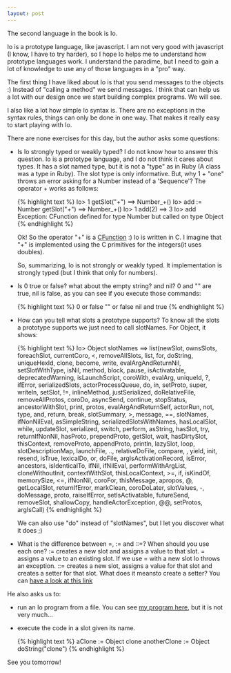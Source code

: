 ```yaml
---
layout: post
---
```

The second language in the book is Io.

Io is a prototype language, like javascript. I am not very good with javascript (I know, I have to try harder), so I hope Io helps me to understand how prototype languages work. I understand the paradime, but I need to gain a lot of knowledge to use any of those languages in a "pro" way.

The first thing I have liked about Io is that you send messages to the objects :) Instead of "calling a method" we send messages. I think that can help us a lot with our design once we start building complex programs. We will see.

I also like a lot how simple Io syntax is. There are no exceptions in the syntax rules, things can only be done in one way. That makes it really easy to start playing with Io.

There are none exercises for this day, but the author asks some questions:

- Is Io strongly typed or weakly typed?
  I do not know how to answer this question. Io is a prototype language, and I do not think it cares about types. It has a slot named type, but it is not a "type" as in Ruby (A class was a type in Ruby). The slot type is only informative. But, why 1 + "one" throws an error asking for a Number instead of a 'Sequence'? The operator + works as follows:

  {% highlight text %}
  Io> 1 getSlot("+")
  ==> Number_+()
  Io> add := Number getSlot("+")
  ==> Number_+()
  Io> 1 add(2)
  ==> 3
  Io> add
  Exception: CFunction defined for type Number but called on type Object
  {% endhighlight %}

  Ok! So the operator "+" is a [CFunction](https://gist.github.com/stevedekorte/io/blob/master/docs/reference/Core/Core/CFunction/index.html) :) Io is written in C. I imagine that "+" is implemented using the C primitives for the integers(it uses doubles).

  So, summarizing, Io is not strongly or weakly typed. It implementation is strongly typed (but I think that only for numbers).

- Is 0 true or false? what about the empty string? and nil?
  0 and "" are true, nil is false, as you can see if you execute those commands:

  {% highlight text %}
  0 or false
  "" or false
  nil and true
  {% endhighlight %}

- How can you tell what slots a prototype supports?
  To know all the slots a prototype supports we just need to call slotNames. For Object, it shows:

  {% highlight text %}
  Io> Object slotNames
  ==> list(newSlot, ownsSlots, foreachSlot, currentCoro, <, removeAllSlots, list, for, doString, uniqueHexId, clone,
  become, write, evalArgAndReturnNil, setSlotWithType, isNil, method, block, pause, isActivatable, deprecatedWarning,
  isLaunchScript, coroWith, evalArg, uniqueId, ?, ifError, serializedSlots, actorProcessQueue, do, in, setProto, super,
  writeln, setSlot, !=, inlineMethod, justSerialized, doRelativeFile, removeAllProtos, coroDo, asyncSend, continue,
  stopStatus, ancestorWithSlot, print, protos, evalArgAndReturnSelf, actorRun, not, type, and, return, break,
  slotSummary, >, message, ==, slotNames, ifNonNilEval, asSimpleString, serializedSlotsWithNames, hasLocalSlot, while,
  updateSlot, serialized, switch, perform, asString, hasSlot, try, returnIfNonNil, hasProto, prependProto, getSlot, wait,
  hasDirtySlot, thisContext, removeProto, appendProto, println, lazySlot, loop, slotDescriptionMap, launchFile, ..,
  relativeDoFile, compare, , yield, init, resend, isTrue, lexicalDo, or, doFile, argIsActivationRecord, isError, ancestors,
  isIdenticalTo, ifNil, ifNilEval, performWithArgList, cloneWithoutInit, contextWithSlot, thisLocalContext, >=, if, isKindOf,
  memorySize, <=, ifNonNil, coroFor, thisMessage, apropos, @, getLocalSlot, returnIfError, markClean, coroDoLater, slotValues,
  -, doMessage, proto, raiseIfError, setIsActivatable, futureSend, removeSlot, shallowCopy, handleActorException, @@, setProtos,
  argIsCall)
  {% endhighlight %}

  We can also use "do" instead of "slotNames", but I let you discover what it does ;)

- What is the difference between =, := and ::=? When should you use each one?
  := creates a new slot and assigns a value to that slot. = assigns a value to an existing slot. If we use = with a new slot Io throws an exception.
  ::= creates a new slot, assigns a value for that slot and creates a setter for that slot. What does it meansto create a setter? You can [have a look at this link](http://stackoverflow.com/questions/5972327/whats-the-difference-between-newslot-and-setslot-in-the-io-language)

He also asks us to:

- run an Io program from a file.
  You can see [my program here](https://github.com/plagelao/7languages7weeks/blob/exercises/io/day-1/program.io), but it is not very much...

- execute the code in a slot given its name.

  {% highlight text %}
  aClone := Object clone
  anotherClone := Object doString("clone")
  {% endhighlight %}


See you tomorrow!

